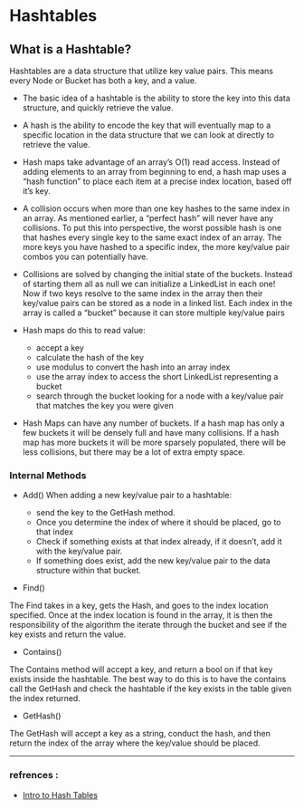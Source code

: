 # Hashtables

## What is a Hashtable?

Hashtables are a data structure that utilize key value pairs. This means every Node or Bucket has both a key, and a value.

* The basic idea of a hashtable is the ability to store the key into this data structure, and quickly retrieve the value.

*  A hash is the ability to encode the key that will eventually map to a specific location in the data structure that we can look at directly to retrieve the value.

* Hash maps take advantage of an array’s O(1) read access. Instead of adding elements to an array from beginning to end, a hash map uses a “hash function” to place each item at a precise index location, based off it’s key.

* A collision occurs when more than one key hashes to the same index in an array. As mentioned earlier, a “perfect hash” will never have any collisions. To put this into perspective, the worst possible hash is one that hashes every single key to the same exact index of an array. The more keys you have hashed to a specific index, the more key/value pair combos you can potentially have.

* Collisions are solved by changing the initial state of the buckets. Instead of starting them all as null we can initialize a LinkedList in each one! Now if two keys resolve to the same index in the array then their key/value pairs can be stored as a node in a linked list. Each index in the array is called a “bucket” because it can store multiple key/value pairs

* Hash maps do this to read value:

    * accept a key
    * calculate the hash of the key
    * use modulus to convert the hash into an array index
    * use the array index to access the short LinkedList     representing a bucket
    * search through the bucket looking for a node with a     key/value pair that matches the key you were given

* Hash Maps can have any number of buckets. If a hash map has only a few buckets it will be densely full and have many collisions. If a hash map has more buckets it will be more sparsely populated, there will be less collisions, but there may be a lot of extra empty space.

### Internal Methods

* Add()
When adding a new key/value pair to a hashtable:

   * send the key to the GetHash method.
   * Once you determine the index of where it should be
     placed, go to that index
   * Check if something exists at that index already, if it doesn’t, add it with the key/value pair.
   * If something does exist, add the new key/value pair to the data structure within that bucket.


* Find()

The Find takes in a key, gets the Hash, and goes to the index location specified. Once at the index location is found in the array, it is then the responsibility of the algorithm the iterate through the bucket and see if the key exists and return the value.

* Contains()

The Contains method will accept a key, and return a bool on if that key exists inside the hashtable. The best way to do this is to have the contains call the GetHash and check the hashtable if the key exists in the table given the index returned.

* GetHash()

The GetHash will accept a key as a string, conduct the hash, and then return the index of the array where the key/value should be placed.

---------
### refrences : 

* [Intro to Hash Tables](https://codefellows.github.io/common_curriculum/data_structures_and_algorithms/Code_401/class-30/resources/Hashtables.html)